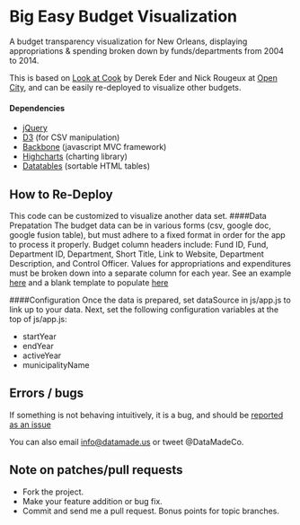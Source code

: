 # Big Easy Budget Visualization

A budget transparency visualization for New Orleans, displaying appropriations & spending broken down by funds/departments from 2004 to 2014.

This is based on [Look at Cook](http://lookatcook.com) by Derek Eder and Nick Rougeux at [Open City](http://opencityapps.org), and can be easily re-deployed to visualize other budgets.

#### Dependencies

- [jQuery](http://jquery.com)
- [D3](http://d3js.org) (for CSV manipulation)
- [Backbone](http://backbonejs.org/) (javascript MVC framework)
- [Highcharts](http://www.highcharts.com/) (charting library)
- [Datatables](http://datatables.net) (sortable HTML tables)

## How to Re-Deploy
This code can be customized to visualize another data set.
####Data Prepatation
The budget data can be in various forms (csv, google doc, google fusion table), but must adhere to a fixed format in order for the app to process it properly. Budget column headers include: Fund ID, Fund, Department ID, Department, Short Title, Link to Website, Department Description, and Control Officer. Values for appropriations and expenditures must be broken down into a separate column for each year.
See an example [here](https://docs.google.com/spreadsheet/ccc?key=0AswuyKhD7LxVdGlERGdEckpaRDc4Q1RCN0tjZ2tMMGc&usp=sharing_eil#gid=0) and a blank template to populate [here](https://docs.google.com/spreadsheets/d/1I6xZe8syHTiLguZ56l6J1KW0nAJVrUilvq0eP-BpE2A/edit?usp=sharing)

####Configuration
Once the data is prepared, set dataSource in js/app.js to link up to your data.
Next, set the following configuration variables at the top of js/app.js:
- startYear
- endYear
- activeYear
- municipalityName

## Errors / bugs

If something is not behaving intuitively, it is a bug, and should be [reported as an issue](https://github.com/datamade/bigeasy-budget/issues)

You can also email info@datamade.us or tweet @DataMadeCo.

## Note on patches/pull requests

* Fork the project.
* Make your feature addition or bug fix.
* Commit and send me a pull request. Bonus points for topic branches.
